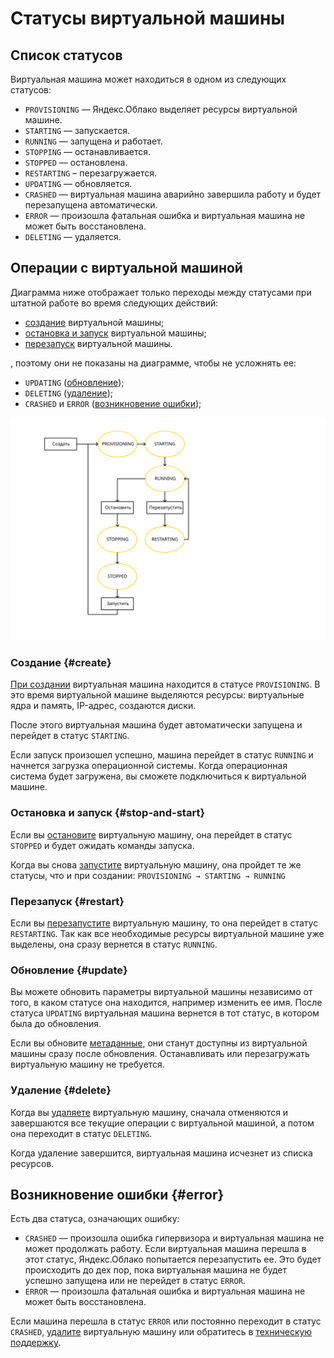 # Статусы виртуальной машины

## Список статусов

Виртуальная машина может находиться в одном из следующих статусов:

- `PROVISIONING` — Яндекс.Облако выделяет ресурсы виртуальной машине.
- `STARTING` — запускается.
- `RUNNING` — запущена и работает.
- `STOPPING` — останавливается.
- `STOPPED` — остановлена.
- `RESTARTING` – перезагружается.
- `UPDATING` — обновляется.
- `CRASHED` — виртуальная машина аварийно завершила работу и будет перезапущена автоматически.
- `ERROR` — произошла фатальная ошибка и виртуальная машина не может быть восстановлена.
- `DELETING` — удаляется.

## Операции с виртуальной машиной

Диаграмма ниже отображает только переходы между статусами при штатной работе во время следующих действий:

- [создание](#create) виртуальной машины;
- [остановка и запуск](#stop-and-start) виртуальной машины;
- [перезапуск](#restart) виртуальной машины.

, поэтому они не показаны на диаграмме, чтобы не усложнять ее:

- `UPDATING` ([обновление](#update));
- `DELETING` ([удаление](#delete));
- `CRASHED` и `ERROR` ([возникновение ошибки](#error));

![](../_assets/create-and-run.svg)

### Создание {#create}

[При создании](../operations/vm-create/create-from-image.md) виртуальная машина находится в статусе `PROVISIONING`. В это время виртуальной машине выделяются ресурсы: виртуальные ядра и память, IP-адрес, создаются диски.

После этого виртуальная машина будет автоматически запущена и перейдет в статус `STARTING`.

Если запуск произошел успешно, машина перейдет в статус `RUNNING` и начнется загрузка операционной системы. Когда операционная система будет загружена, вы сможете подключиться к виртуальной машине.

### Остановка и запуск {#stop-and-start}

Если вы [остановите](../operations/vm-control/vm-stop-and-start.md#stop) виртуальную машину, она перейдет в статус `STOPPED` и будет ожидать команды запуска.

Когда вы снова [запустите](../operations/vm-control/vm-stop-and-start.md#start) виртуальную машину, она пройдет те же статусы, что и при создании: `PROVISIONING → STARTING → RUNNING`

### Перезапуск {#restart}

Если вы [перезапустите](../operations/vm-control/vm-stop-and-start.md#restart) виртуальную машину, то она перейдет в статус `RESTARTING`. Так как все необходимые ресурсы виртуальной машине уже выделены, она сразу вернется в статус `RUNNING`.

### Обновление {#update}

Вы можете обновить параметры виртуальной машины независимо от того, в каком статусе она находится, например изменить ее имя. После статуса `UPDATING` виртуальная машина вернется в тот статус, в котором была до обновления.

Если вы обновите [метаданные](vm-metadata.md), они станут доступны из виртуальной машины сразу после обновления. Останавливать или перезагружать виртуальную машину не требуется.

### Удаление {#delete}

Когда вы [удаляете](../operations/vm-control/vm-delete.md) виртуальную машину, сначала отменяются и завершаются все текущие операции с виртуальной машиной, а потом она переходит в статус `DELETING`.

Когда удаление завершится, виртуальная машина исчезнет из списка ресурсов.

## Возникновение ошибки {#error}

Есть два статуса, означающих ошибку:

- `CRASHED` — произошла ошибка гипервизора и виртуальная машина не может продолжать работу. Если виртуальная машина перешла в этот статус, Яндекс.Облако попытается перезапустить ее. Это будет происходить до дех пор, пока виртуальная машина не будет успешно запущена или не перейдет в статус `ERROR`.
- `ERROR` — произошла фатальная ошибка и виртуальная машина не может быть восстановлена.

Если машина перешла в статус `ERROR` или постоянно переходит в статус `CRASHED`, [удалите](../operations/vm-control/vm-delete.md) виртуальную машину или обратитесь в [техническую поддержку](../../support/overview.md).
